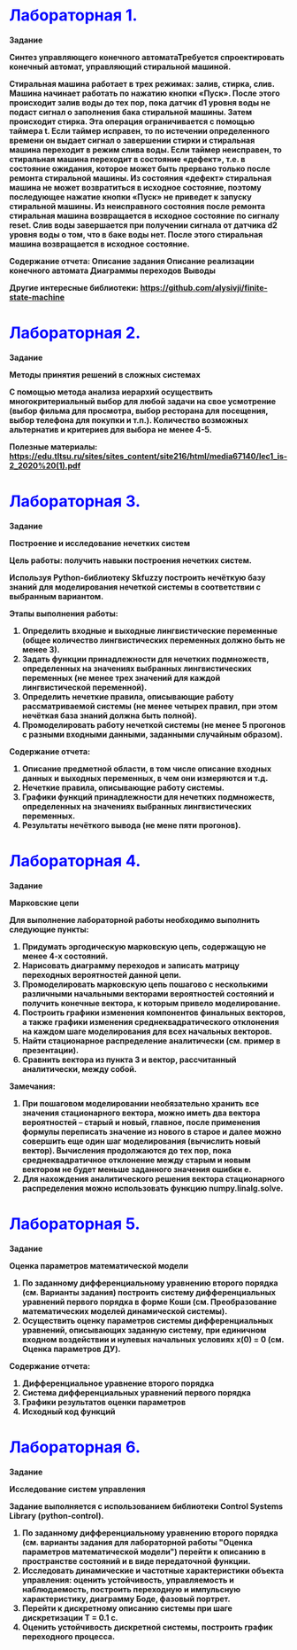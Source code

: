 # <strong> <span style="color:blue"> Лабораторная 1.

**Задание**

Синтез управляющего конечного автоматаТребуется спроектировать конечный автомат, управляющий стиральной машиной.

Стиральная машина работает в трех режимах: залив, стирка, слив. Машина начинает работать по нажатию кнопки «Пуск».
После этого происходит залив воды до тех пор, пока датчик d1 уровня воды не подаст сигнал о заполнения бака стиральной машины. Затем происходит стирка.
Эта операция ограничивается с помощью таймера t.
Если таймер исправен, то по истечении определенного времени он выдает сигнал о завершении стирки и стиральная машина переходит в режим слива воды. Если таймер неисправен, то стиральная машина переходит в состояние «дефект», т.е. в состояние ожидания, которое может быть прервано только после ремонта стиральной машины.
Из состояния «дефект» стиральная машина не может возвратиться в исходное состояние, поэтому последующее нажатие кнопки «Пуск» не приведет к запуску стиральной машины.
Из неисправного состояния после ремонта стиральная машина возвращается в исходное состояние по сигналу reset. Слив воды завершается при получении сигнала от датчика d2 уровня воды о том, что в баке воды нет. После этого стиральная машина возвращается в исходное состояние.

Содержание отчета:
Описание задания
Описание реализации конечного автомата
Диаграммы переходов
Выводы

Другие интересные библиотеки:
https://github.com/alysivji/finite-state-machine

# <strong> <span style="color:blue"> Лабораторная 2.

**Задание**

Методы принятия решений в сложных системах

С помощью метода анализа иерархий осуществить многокритериальный выбор для любой задачи на свое усмотрение (выбор фильма для просмотра, выбор ресторана для посещения, выбор телефона для покупки и т.п.).
Количество возможных альтернатив и критериев для выбора не менее 4-5.

Полезные материалы:
https://edu.tltsu.ru/sites/sites_content/site216/html/media67140/lec1_is-2_2020%20(1).pdf

# <strong> <span style="color:blue"> Лабораторная 3.


**Задание**

Построение и исследование нечетких систем


Цель работы: получить навыки построения нечетких систем.

Используя Python-библиотеку Skfuzzy построить нечёткую базу знаний для моделирования нечеткой системы в соответствии с выбранным вариантом.

Этапы выполнения работы:
1. Определить входные и выходные лингвистические переменные (общее
количество лингвистических переменных должно быть не менее 3).
2. Задать функции принадлежности для нечетких подмножеств, определенных на
значениях выбранных лингвистических переменных (не менее трех значений
для каждой лингвистической переменной).
3. Определить нечеткие правила, описывающие работу рассматриваемой системы (не менее четырех правил, при этом 
нечёткая база знаний должна быть полной).
4. Промоделировать работу нечеткой системы (не менее 5 прогонов с разными входными данными, заданными случайным образом).

Содержание отчета:
1. Описание предметной области, в том числе описание входных данных и выходных переменных, в чем они измеряются и т.д.
2. Нечеткие правила, описывающие работу системы.
3. Графики функций принадлежности для нечетких подмножеств, определенных на значениях выбранных лингвистических переменных.
4. Результаты нечёткого вывода (не мене пяти прогонов).

# <strong> <span style="color:blue"> Лабораторная 4.

**Задание**

Марковские цепи

Для выполнение лабораторной работы необходимо выполнить следующие пункты:
1. Придумать эргодическую марковскую цепь, содержащую не менее 4-х состояний.
2. Нарисовать диаграмму переходов и записать матрицу переходных вероятностей данной цепи.
3. Промоделировать марковскую цепь пошагово с несколькими различными начальными
векторами вероятностей состояний и получить конечные вектора, к которым привело моделирование.
4. Построить графики изменения компонентов финальных векторов, а также графики изменения среднеквадратического отклонения на каждом шаге моделирования для всех начальных векторов.
5. Найти стационарное распределение аналитически (см. пример в презентации).
6. Сравнить вектора из пункта 3 и вектор, рассчитанный аналитически, между собой.

Замечания:
1. При пошаговом моделировании необязательно хранить все значения стационарного вектора, можно иметь два вектора вероятностей – старый и новый, главное, после применения формулы переписать значение из нового в старое и далее можно совершить еще один шаг моделирования (вычислить новый вектор). Вычисления продолжаются до тех пор, пока среднеквадратичное отклонение между старым и новым вектором не будет меньше заданного значения  ошибки e.
2. Для нахождения аналитического решения вектора стационарного распределения можно использовать функцию numpy.linalg.solve.

# <strong> <span style="color:blue"> Лабораторная 5.


**Задание**


Оценка параметров математической модели

1. По заданному дифференциальному уравнению второго порядка (см. Варианты задания) построить систему дифференциальных уравнений первого порядка в форме Коши (см. Преобразование математических моделей динамической системы).
2. Осуществить оценку параметров системы дифференциальных уравнений, описывающих заданную систему, при единичном входном воздействии  и нулевых начальных условиях x(0) = 0 (см. Оценка параметров ДУ).

Содержание отчета:
1. Дифференциальное уравнение второго порядка
2. Система дифференциальных уравнений первого порядка
3. Графики результатов оценки параметров
4. Исходный код функций

# <strong> <span style="color:blue"> Лабораторная 6.


**Задание**


Исследование систем управления

Задание выполняется с использованием библиотеки
Control Systems Library (python-control).


1. По заданному дифференциальному уравнению второго порядка (см. варианты задания для лабораторной работы "Оценка параметров математической модели") перейти к описанию в пространстве состояний и в виде передаточной функции.
2. Исследовать динамические и частотные характеристики объекта управления: оценить устойчивость, управляемость и наблюдаемость, построить переходную и импульсную характеристику, диаграмму Боде, фазовый портрет.
3. Перейти к дискретному описанию системы при шаге дискретизации T = 0.1 с.
4. Оценить устойчивость дискретной системы, построить график переходного процесса.
